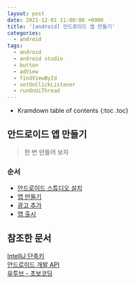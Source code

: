 ```yaml
---
layout: post
date: 2021-12-01 11:00:00 +0900
title: '[android] 안드로이드 앱 만들기'
categories:
  - android
tags:
  - android
  - android studio
  - button
  - adView
  - findViewById
  - setOnClickListener
  - runOnUiThread
---
```


* Kramdown table of contents
{:toc .toc}


## 안드로이드 앱 만들기

> 한 번 만들어 보자

### 순서

- [안드로이드 스튜디오 설치](/drafts/2021-12-02-android-studio-install.md)
- [앱 만들기]()
- [광고 추가]()
- [앱 출시]()


## 참조한 문서

[IntelliJ 단축키](https://developer.android.com/studio/intro/keyboard-shortcuts?hl=ko)  
[안드로이드 개발 API](https://developer.android.com/docs?hl=ko)  
[유투브 - 초보코딩](https://www.youtube.com/watch?v=ESBCIgXtVWw&list=PLZOm4uzWk9WMqUvfwbPxxG3nbM_dYCT0U&index=1&t=19s)
